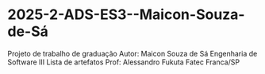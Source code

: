 # 2025-2-ADS-ES3--Maicon-Souza-de-Sá
Projeto de trabalho de graduação
Autor: Maicon Souza de Sá
Engenharia de Software III
Lista de artefatos
Prof: Alessandro Fukuta
Fatec Franca/SP
